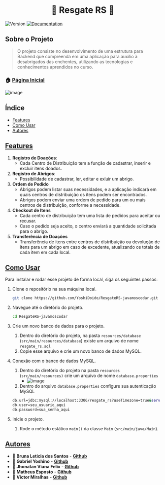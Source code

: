 <h1 align="center"> 🤝 Resgate RS 🤝 </h1>
<p>
  <img alt="Version" src="https://img.shields.io/badge/version-v0.1-blue.svg?cacheSeconds=2592000" />
  <a href="https://github.com/YoshiDoido/ResgateRS-javamoscodar" target="_blank">
    <img alt="Documentation" src="https://img.shields.io/badge/documentation-yes-brightgreen.svg" />
  </a>
</p>

## Sobre o Projeto

> O projeto consiste no desenvolvimento de uma estrutura para Backend que compreenda em uma aplicação para auxílio à desabrigados das enchentes, utilizando as tecnologias e conhecimentos aprendidos no curso.

### 🏠 [Página Inicial](https://github.com/YoshiDoido/ResgateRS-javamoscodar)

![image](https://github.com/YoshiDoido/ResgateRS-javamoscodar/assets/89564433/e2c83857-d509-4c3b-a71e-d8c2b5ad2241)

## Índice

- [Features](#features)
- [Como Usar](#como-usar)
- [Autores](#autores)

## [Features](#features)

1. **Registro de Doações**:
    - Cada Centro de Distribuição tem a função de cadastrar, inserir e excluir itens doados.
2. **Registro de Abrigos**:
    - Possibilidade de cadastrar, ler, editar e exluir um abrigo.
3. **Ordem de Pedido**
    - Abrigos podem listar suas necessidades, e a aplicação indicará em quais
      centros de distribuição os itens podem ser encontrados.
    - Abrigos podem enviar uma ordem de pedido para um ou mais centros de distribuição,
      conforme a necessidade.
4. **Checkout de Itens**
    - Cada centro de distribuição tem uma lista de pedidos para aceitar ou recusar.
    - Caso o pedido seja aceito, o centro enviará a quantidade solicitada para o abrigo.
5. **Transferência de Doações**
    - Transferência de itens entre centros de distribuição ou devolução de itens para um abrigo em caso de excedente, atualizando os totais de cada item em cada local.

## [Como Usar](#como-usar)

Para instalar e rodar esse projeto de forma local, siga os seguintes passos:

1. Clone o repositório na sua máquina local.
   ```bash
   git clone https://github.com/YoshiDoido/ResgateRS-javamoscodar.git
   ```

2. Navegue até o diretório do projeto.
   ```bash
   cd ResgateRS-javamoscodar
   ```

3. Crie um novo banco de dados para o projeto.
    1. Dentro do diretório do projeto, na pasta `resources/database` (`src/main/resources/database`) existe um arquivo de nome `resgate_rs.sql`
    2. Copie esse arquivo e crie um novo banco de dados MySQL.

4. Conexão com o banco de dados MySQL.
    1. Dentro do diretório do projeto na pasta `resources` (`src/main/resources)` crie um arquivo de nome `database.properties`
        - ![image](https://github.com/YoshiDoido/ResgateRS-javamoscodar/assets/89564433/22f1588d-7f07-44ff-b325-88b9ed9971d3)
    2. Dentro do arquivo `database.properties` configure sua autenticação MySQL
   ```bash
   db.url=jdbc:mysql://localhost:3306/resgate_rs?useTimezone=true&serverTimezone=UTC
   db.user=seu_usuario_aqui
   db.password=sua_senha_aqui
   ```


5. Inicie o projeto.
    1. Rode o método estático `main()` da classe `Main` (`src/main/java/Main`).


## [Autores](#autores)

- 👤 **Bruna Leticia dos Santos** - **[Github](https://github.com/Bruna-Leticia12)**
- 👤 **Gabriel Yoshino** - **[Github](https://github.com/jhonatanfelix20)**
- 👤 **Jhonatan Viana Felix** - **[Github](https://github.com/YoshiDoido)**
- 👤 **Matheus Esposto** - **[Github](https://github.com/EternalGerms)**
- 👤 **Victor Miralhas** -  **[Github](https://github.com/Miralhas)**

